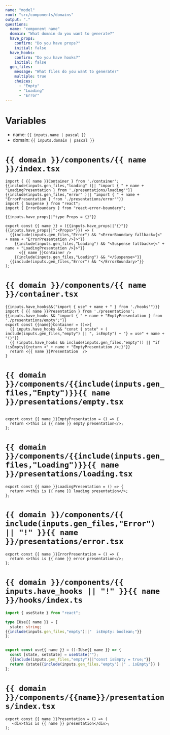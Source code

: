 ```yaml
---
name: "model"
root: "src/components/domains"
output: "."
questions:
  name: "component name"
  domain: "What domain do you want to generate?"
  have_props:
    confirm: "Do you have props?"
    initial: false
  have_hooks:
    confirm: "Do you have hooks?"
    initial: false
  gen_files:
    message: "What files do you want to generate?"
    multiple: true
    choices:
      - "Empty"
      - "Loading"
      - "Error"
---
```


# Variables

- name: `{{ inputs.name | pascal }}`
- domain: `{{ inputs.domain | pascal }}`

# `{{ domain }}/components/{{ name }}/index.tsx`

```tsx
import { {{ name }}Container } from './container';
{{include(inputs.gen_files,"loading" )|| "import { " + name + "LoadingPresentation } from './presentations/loading'"}}
{{include(inputs.gen_files,"error" )|| "import { " + name + "ErrorPresentation } from './presentations/error'"}}
import { Suspense } from "react";
import { ErrorBoundary } from "react-error-boundary";

{{inputs.have_props||"type Props = {}"}}

export const {{ name }} = ({{inputs.have_props||"{}"}}{{inputs.have_props||":<Props>"}}) => (
  {{include(inputs.gen_files,"Error") && "<ErrorBoundary fallback={<" + name + "ErrorPresentation />}>"}}
    {{include(inputs.gen_files,"Loading") && "<Suspense fallback={<" + name + "LoadingPresentation />}>"}}
      <{{ name }}Container />
    {{include(inputs.gen_files,"Loading") && "</Suspense>"}}
  {{include(inputs.gen_files,"Error") && "</ErrorBoundary>"}}
);

```

# `{{ domain }}/components/{{ name }}/container.tsx`

```tsx
{{inputs.have_hooks&&("import { use" + name + " } from './hooks'")}}
import { {{ name }}Presentation } from './presentations';
{{inputs.have_hooks && "import { " + name + "EmptyPresentation } from './presentations/empty';"}}
export const {{name}}Container = ()=>{
  {{ inputs.have_hooks && "const { state" + ( include(inputs.gen_files,"empty") || ", isEmpty") + "} = use" + name + "()"}}
  {{ (inputs.have_hooks && include(inputs.gen_files,"empty")) || "if (isEmpty){return <" + name + "EmptyPresentation />;}"}}
  return <{{ name }}Presentation  />
}
```

# `{{ domain }}/components/{{include(inputs.gen_files,"Empty")}}{{ name }}/presentations/empty.tsx`

```tsx

export const {{ name }}EmptyPresentation = () => {
  return <>this is {{ name }} empty presentation</>;
};
```

# `{{ domain }}/components/{{include(inputs.gen_files,"Loading")}}{{ name }}/presentations/loading.tsx`

```tsx
export const {{ name }}LoadingPresentation = () => {
  return <>this is {{ name }} loading presentation</>;
};
```

# `{{ domain }}/components/{{ include(inputs.gen_files,"Error") || "!" }}{{ name }}/presentations/error.tsx`

```tsx
export const {{ name }}ErrorPresentation = () => {
  return <>this is {{ name }} error presentation</>;
};
```

# `{{ domain }}/components/{{ inputs.have_hooks || "!" }}{{ name }}/hooks/index.ts`

```ts
import { useState } from "react";

type IUse{{ name }} = {
  state: string;
{{include(inputs.gen_files,"empty")||"  isEmpty: boolean;"}}
};


export const use{{ name }} = ():IUse{{ name }} => {
  const [state, setState] = useState("");
  {{include(inputs.gen_files,"empty")||"const isEmpty = true;"}}
  return {state{{include(inputs.gen_files,"empty")||" , isEmpty"}} }
};
```

# `{{ domain }}/components/{{name}}/presentations/index.tsx`

```tsx
export const {{ name }}Presentation = () => (
   <div>this is {{ name }} presentation</div>;
);

```

